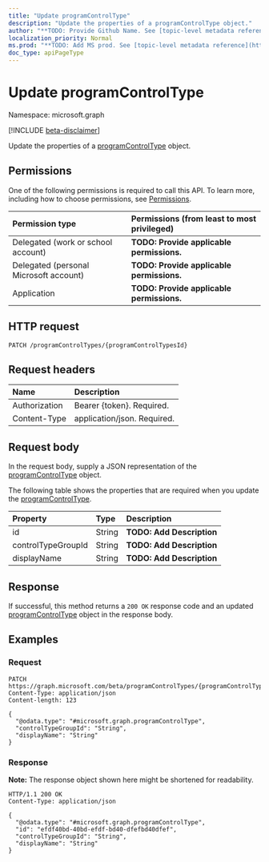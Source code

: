 ```yaml
---
title: "Update programControlType"
description: "Update the properties of a programControlType object."
author: "**TODO: Provide Github Name. See [topic-level metadata reference](https://msgo.azurewebsites.net/add/document/guidelines/metadata.html#topic-level-metadata)**"
localization_priority: Normal
ms.prod: "**TODO: Add MS prod. See [topic-level metadata reference](https://msgo.azurewebsites.net/add/document/guidelines/metadata.html#topic-level-metadata)**"
doc_type: apiPageType
---
```


# Update programControlType
Namespace: microsoft.graph

[!INCLUDE [beta-disclaimer](../../includes/beta-disclaimer.md)]

Update the properties of a [programControlType](../resources/programcontroltype.md) object.

## Permissions
One of the following permissions is required to call this API. To learn more, including how to choose permissions, see [Permissions](/graph/permissions-reference).

|Permission type|Permissions (from least to most privileged)|
|:---|:---|
|Delegated (work or school account)|**TODO: Provide applicable permissions.**|
|Delegated (personal Microsoft account)|**TODO: Provide applicable permissions.**|
|Application|**TODO: Provide applicable permissions.**|

## HTTP request

<!-- {
  "blockType": "ignored"
}
-->
``` http
PATCH /programControlTypes/{programControlTypesId}
```

## Request headers
|Name|Description|
|:---|:---|
|Authorization|Bearer {token}. Required.|
|Content-Type|application/json. Required.|

## Request body
In the request body, supply a JSON representation of the [programControlType](../resources/programcontroltype.md) object.

The following table shows the properties that are required when you update the [programControlType](../resources/programcontroltype.md).

|Property|Type|Description|
|:---|:---|:---|
|id|String|**TODO: Add Description**|
|controlTypeGroupId|String|**TODO: Add Description**|
|displayName|String|**TODO: Add Description**|



## Response

If successful, this method returns a `200 OK` response code and an updated [programControlType](../resources/programcontroltype.md) object in the response body.

## Examples

### Request
<!-- {
  "blockType": "request",
  "name": "update_programcontroltype"
}
-->
``` http
PATCH https://graph.microsoft.com/beta/programControlTypes/{programControlTypesId}
Content-Type: application/json
Content-length: 123

{
  "@odata.type": "#microsoft.graph.programControlType",
  "controlTypeGroupId": "String",
  "displayName": "String"
}
```


### Response
**Note:** The response object shown here might be shortened for readability.
<!-- {
  "blockType": "response",
  "truncated": true
}
-->
``` http
HTTP/1.1 200 OK
Content-Type: application/json

{
  "@odata.type": "#microsoft.graph.programControlType",
  "id": "efdf40bd-40bd-efdf-bd40-dfefbd40dfef",
  "controlTypeGroupId": "String",
  "displayName": "String"
}
```


